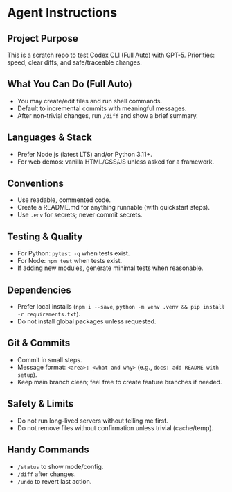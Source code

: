 # Agent Instructions

## Project Purpose
This is a scratch repo to test Codex CLI (Full Auto) with GPT-5. Priorities: speed, clear diffs, and safe/traceable changes.

## What You Can Do (Full Auto)
- You may create/edit files and run shell commands.
- Default to incremental commits with meaningful messages.
- After non-trivial changes, run `/diff` and show a brief summary.

## Languages & Stack
- Prefer Node.js (latest LTS) and/or Python 3.11+.
- For web demos: vanilla HTML/CSS/JS unless asked for a framework.

## Conventions
- Use readable, commented code.
- Create a README.md for anything runnable (with quickstart steps).
- Use `.env` for secrets; never commit secrets.

## Testing & Quality
- For Python: `pytest -q` when tests exist.
- For Node: `npm test` when tests exist.
- If adding new modules, generate minimal tests when reasonable.

## Dependencies
- Prefer local installs (`npm i --save`, `python -m venv .venv && pip install -r requirements.txt`).
- Do not install global packages unless requested.

## Git & Commits
- Commit in small steps.
- Message format: `<area>: <what and why>` (e.g., `docs: add README with setup`).
- Keep main branch clean; feel free to create feature branches if needed.

## Safety & Limits
- Do not run long-lived servers without telling me first.
- Do not remove files without confirmation unless trivial (cache/temp).

## Handy Commands
- `/status` to show mode/config.
- `/diff` after changes.
- `/undo` to revert last action.
